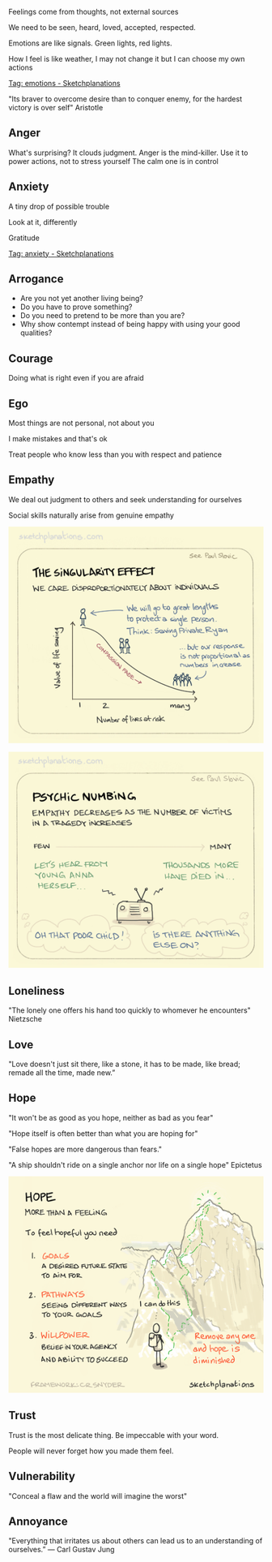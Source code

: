 ---
---

Feelings come from thoughts, not external sources

We need to be seen, heard, loved, accepted, respected. 

Emotions are like signals. Green lights, red lights. 

How I feel is like weather, I may not change it but I can choose my own actions 

[Tag: emotions - Sketchplanations](https://sketchplanations.com/tags/emotions)

"Its braver to overcome desire than to conquer enemy, for the hardest victory is over self" Aristotle 

## Anger 

What's surprising?
It clouds judgment. Anger is the mind-killer. 
Use it to power actions, not to stress yourself 
The calm one is in control 


## Anxiety 

A tiny drop of possible trouble

Look at it, differently

Gratitude

[Tag: anxiety - Sketchplanations](https://sketchplanations.com/tags/anxiety)

## Arrogance

- Are you not yet another living being?
- Do you have to prove something?
- Do you need to pretend to be more than you are?
- Why show contempt instead of being happy with using your good qualities?


## Courage 

Doing what is right even if you are afraid 

## Ego 

Most things are not personal, not about you  

I make mistakes and that's ok 

Treat people who know less than you with respect and patience


## Empathy 

We deal out judgment to others and seek understanding for ourselves

Social skills naturally arise from genuine empathy

![](/assets/static/img/the-singularity-effect.jpeg)

![](/assets/static/img/psychic-numbing.jpeg)


## Loneliness

"The lonely one offers his hand too quickly to whomever he encounters" Nietzsche 

## Love 

"Love doesn't just sit there, like a stone, it has to be made, like bread; remade all the time, made new.”

## Hope 

"It won't be as good as you hope, neither as bad as you fear"

"Hope itself is often better than what you are hoping for"

"False hopes are more dangerous than fears."

"A ship shouldn't ride on a single anchor nor life on a single hope" Epictetus

![](/assets/static/img/hope-is-more-than-a-feeling.png)


## Trust 

Trust is the most delicate thing. Be impeccable with your word.

People will never forget how you made them feel.

## Vulnerability

"Conceal a flaw and the world will imagine the worst" 


## Annoyance

"Everything that irritates us about others can lead us to an understanding of ourselves.”
― Carl Gustav Jung